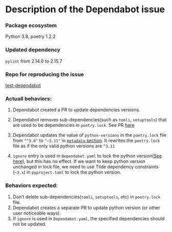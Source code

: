 # Description of the Dependabot issue

### Package ecosystem
Python 3.8, poetry 1.2.2

### Updated dependency
`pylint` from 2.14.0 to 2.15.7

### Repo for reproducing the issue
[test-dependabot](https://github.com/angiexiong/test-dependabot)

### Actuall behaviors:
1. Dependabot created a PR to update dependencies versions.
2. Dependabot removes sub-dependencies(such as `tomli`, `setuptools`) that are used to be dependencies in `poetry.lock`. See PR [here](https://github.com/angiexiong/test-dependabot/pull/1/files#diff-f53a023eedfa3fbf2925ec7dc76eecdc954ea94b7e47065393dbad519613dc89L99)
3. Dependabot updates the value of `python-versions` in the `poetry.lock` file from `"^3.8"` to `"~3.11"` in [`metadata` section](https://github.com/angiexiong/test-dependabot/pull/1/files#r1035006380). It rewrites the `poetry.lock` file as if the only valid python versions are `^3.11`

4. `ignore` entry is used in `Dependabot.yaml` to lock the python version([See here](https://github.com/angiexiong/test-dependabot/blob/main/.github/dependabot.yml#L15)), but this has no effect. If we want to keep python version unchanged in lock file, we need to use Tilde dependency constraints (`~3.x`) in `pyproject.toml` to lock the python version.



### Behaviors expected:
1. Don’t delete sub-dependencies(`tomli`, `setuptools`, etc) in `poetry.lock` file.
2. Dependabot creates a separate PR to update python version (or other user noticeable ways).
3. If `ignore` is used in `Dependabot.yaml`, the specified dependencies should not be updated.
